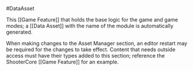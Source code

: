 #DataAsset


This [[Game Feature]] that holds the base logic for the game and game modes; a [[Data Asset]] with the name of the module is automatically generated.

When making changes to the Asset Manager section, an editor restart may be required for the changes to take effect. Content that needs outside access must have their types added to this section; reference the ShooterCore [[Game Feature]] for an example.